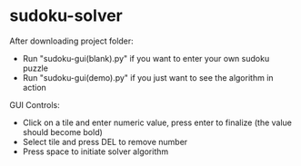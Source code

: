 # sudoku-solver
After downloading project folder:
 - Run "sudoku-gui(blank).py" if you want to enter your own sudoku puzzle
 - Run "sudoku-gui(demo).py" if you just want to see the algorithm in action

GUI Controls:
 - Click on a tile and enter numeric value, press enter to finalize (the value should become bold)
 - Select tile and press DEL to remove number
 - Press space to initiate solver algorithm
